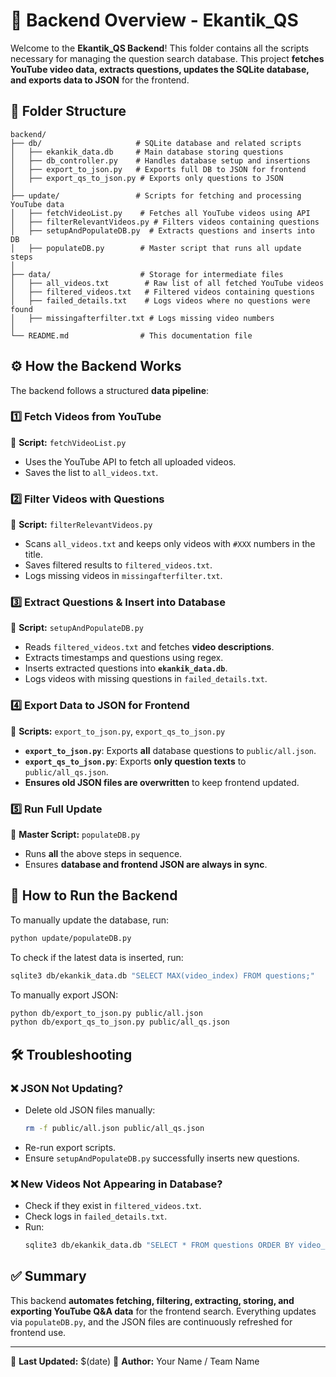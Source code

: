 # 📌 Backend Overview - Ekantik_QS

Welcome to the **Ekantik_QS Backend**! This folder contains all the scripts necessary for managing the question search database. This project **fetches YouTube video data, extracts questions, updates the SQLite database, and exports data to JSON** for the frontend.

## 📂 Folder Structure
```
backend/
├── db/                     # SQLite database and related scripts
│   ├── ekankik_data.db     # Main database storing questions
│   ├── db_controller.py    # Handles database setup and insertions
│   ├── export_to_json.py   # Exports full DB to JSON for frontend
│   ├── export_qs_to_json.py # Exports only questions to JSON
│
├── update/                 # Scripts for fetching and processing YouTube data
│   ├── fetchVideoList.py    # Fetches all YouTube videos using API
│   ├── filterRelevantVideos.py # Filters videos containing questions
│   ├── setupAndPopulateDB.py  # Extracts questions and inserts into DB
│   ├── populateDB.py        # Master script that runs all update steps
│
├── data/                    # Storage for intermediate files
│   ├── all_videos.txt        # Raw list of all fetched YouTube videos
│   ├── filtered_videos.txt   # Filtered videos containing questions
│   ├── failed_details.txt    # Logs videos where no questions were found
│   ├── missingafterfilter.txt # Logs missing video numbers
│
└── README.md                # This documentation file
```

## ⚙️ How the Backend Works
The backend follows a structured **data pipeline**:

### 1️⃣ Fetch Videos from YouTube
📌 **Script:** `fetchVideoList.py`
- Uses the YouTube API to fetch all uploaded videos.
- Saves the list to `all_videos.txt`.

### 2️⃣ Filter Videos with Questions
📌 **Script:** `filterRelevantVideos.py`
- Scans `all_videos.txt` and keeps only videos with `#XXX` numbers in the title.
- Saves filtered results to `filtered_videos.txt`.
- Logs missing videos in `missingafterfilter.txt`.

### 3️⃣ Extract Questions & Insert into Database
📌 **Script:** `setupAndPopulateDB.py`
- Reads `filtered_videos.txt` and fetches **video descriptions**.
- Extracts timestamps and questions using regex.
- Inserts extracted questions into **`ekankik_data.db`**.
- Logs videos with missing questions in `failed_details.txt`.

### 4️⃣ Export Data to JSON for Frontend
📌 **Scripts:** `export_to_json.py`, `export_qs_to_json.py`
- **`export_to_json.py`**: Exports **all** database questions to `public/all.json`.
- **`export_qs_to_json.py`**: Exports **only question texts** to `public/all_qs.json`.
- **Ensures old JSON files are overwritten** to keep frontend updated.

### 5️⃣ Run Full Update
📌 **Master Script:** `populateDB.py`
- Runs **all** the above steps in sequence.
- Ensures **database and frontend JSON are always in sync**.

## 🚀 How to Run the Backend
To manually update the database, run:
```bash
python update/populateDB.py
```
To check if the latest data is inserted, run:
```bash
sqlite3 db/ekankik_data.db "SELECT MAX(video_index) FROM questions;"
```
To manually export JSON:
```bash
python db/export_to_json.py public/all.json
python db/export_qs_to_json.py public/all_qs.json
```

## 🛠 Troubleshooting
### ❌ JSON Not Updating?
- Delete old JSON files manually:
  ```bash
  rm -f public/all.json public/all_qs.json
  ```
- Re-run export scripts.
- Ensure `setupAndPopulateDB.py` successfully inserts new questions.

### ❌ New Videos Not Appearing in Database?
- Check if they exist in `filtered_videos.txt`.
- Check logs in `failed_details.txt`.
- Run:
  ```bash
  sqlite3 db/ekankik_data.db "SELECT * FROM questions ORDER BY video_index DESC LIMIT 5;"
  ```

## ✅ Summary
This backend **automates fetching, filtering, extracting, storing, and exporting YouTube Q&A data** for the frontend search. Everything updates via `populateDB.py`, and the JSON files are continuously refreshed for frontend use.

---

🔹 **Last Updated:** $(date)
🔹 **Author:** Your Name / Team Name

